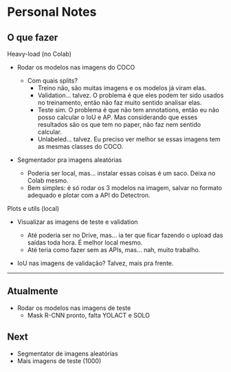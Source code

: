 # Personal Notes

## O que fazer

Heavy-load (no Colab)

* Rodar os modelos nas imagens do COCO
	* Com quais splits?
		* Treino não, são muitas imagens e os modelos já viram elas.
	    * Validation... talvez. O problema é que eles podem ter sido usados no treinamento, então não faz muito sentido analisar elas.
		* Teste sim. O problema é que não tem annotations, então eu não posso calcular o IoU e AP. Mas considerando que esses resultados são os que tem no paper, não faz nem sentido calcular.
		* Unlabeled... talvez. Eu preciso ver melhor se essas imagens tem as mesmas classes do COCO.

* Segmentador pra imagens aleatórias
	* Poderia ser local, mas... instalar essas coisas é um saco. Deixa no Colab mesmo.
	* Bem simples: é só rodar os 3 modelos na imagem, salvar no formato adequado e plotar com a API do Detectron.

Plots e utils (local)

* Visualizar as imagens de teste e validation
	* Até poderia ser no Drive, mas... ia ter que ficar fazendo o upload das saídas toda hora. É melhor local mesmo.
	* Até teria como fazer sem as APIs, mas... nah, muito trabalho.

* IoU nas imagens de validação? Talvez, mais pra frente.

---

## Atualmente

* Rodar os modelos nas imagens de teste
	* Mask R-CNN pronto, falta YOLACT e SOLO

## Next

* Segmentator de imagens aleatórias
* Mais imagens de teste (1000)